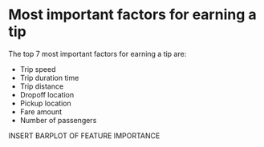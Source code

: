 # Most important factors for earning a tip 


The top 7 most important factors for earning a tip are: 
+ Trip speed
+ Trip duration time
+ Trip distance 
+ Dropoff location
+ Pickup location
+ Fare amount
+ Number of passengers 
    
INSERT BARPLOT OF FEATURE IMPORTANCE 

